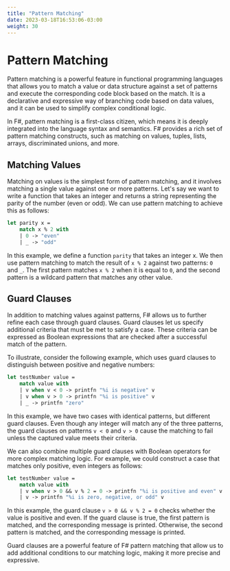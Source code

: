 ```yaml
---
title: "Pattern Matching"
date: 2023-03-18T16:53:06-03:00
weight: 30
---
```


# Pattern Matching

Pattern matching is a powerful feature in functional programming languages that allows you to match a value or data structure against a set of patterns and execute the corresponding code block based on the match. It is a declarative and expressive way of branching code based on data values, and it can be used to simplify complex conditional logic.

In F#, pattern matching is a first-class citizen, which means it is deeply integrated into the language syntax and semantics. F# provides a rich set of pattern matching constructs, such as matching on values, tuples, lists, arrays, discriminated unions, and more.

## Matching Values

Matching on values is the simplest form of pattern matching, and it involves matching a single value against one or more patterns. Let's say we want to write a function that takes an integer and returns a string representing the parity of the number (even or odd). We can use pattern matching to achieve this as follows:

```FSharp
let parity x =
    match x % 2 with
    | 0 -> "even"
    | _ -> "odd"
```

In this example, we define a function `parity` that takes an integer x. We then use pattern matching to match the result of `x % 2` against two patterns: `0` and `_`. The first pattern matches `x % 2` when it is equal to `0`, and the second pattern is a wildcard pattern that matches any other value.

## Guard Clauses

In addition to matching values against patterns, F# allows us to further refine each case through guard clauses. Guard clauses let us specify additional criteria that must be met to satisfy a case. These criteria can be expressed as Boolean expressions that are checked after a successful match of the pattern.

To illustrate, consider the following example, which uses guard clauses to distinguish between positive and negative numbers:

```FSharp
let testNumber value =
    match value with
    | v when v < 0 -> printfn "%i is negative" v
    | v when v > 0 -> printfn "%i is positive" v
    | _ -> printfn "zero"
```

In this example, we have two cases with identical patterns, but different guard clauses. Even though any integer will match any of the three patterns, the guard clauses on patterns `v < 0` and `v > 0` cause the matching to fail unless the captured value meets their criteria.

We can also combine multiple guard clauses with Boolean operators for more complex matching logic. For example, we could construct a case that matches only positive, even integers as follows:

```FSharp
let testNumber value =
    match value with
    | v when v > 0 && v % 2 = 0 -> printfn "%i is positive and even" v
    | v -> printfn "%i is zero, negative, or odd" v
```

In this example, the guard clause `v > 0 && v % 2 = 0` checks whether the value is positive and even. If the guard clause is true, the first pattern is matched, and the corresponding message is printed. Otherwise, the second pattern is matched, and the corresponding message is printed.

Guard clauses are a powerful feature of F# pattern matching that allow us to add additional conditions to our matching logic, making it more precise and expressive.